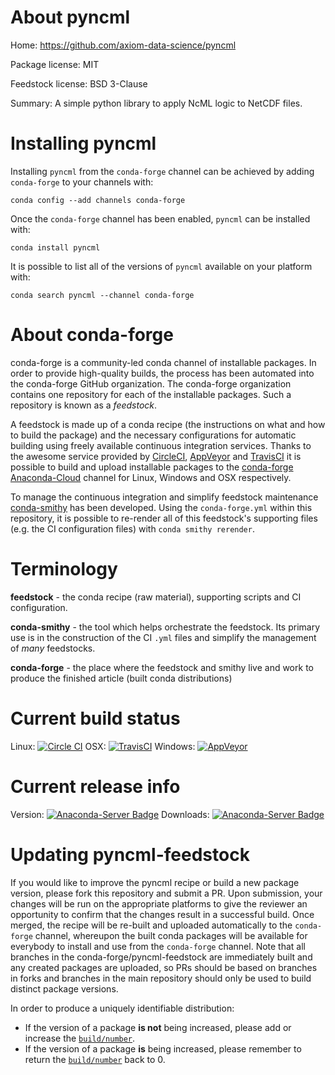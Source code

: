 About pyncml
============

Home: https://github.com/axiom-data-science/pyncml

Package license: MIT

Feedstock license: BSD 3-Clause

Summary: A simple python library to apply NcML logic to NetCDF files.



Installing pyncml
=================

Installing `pyncml` from the `conda-forge` channel can be achieved by adding `conda-forge` to your channels with:

```
conda config --add channels conda-forge
```

Once the `conda-forge` channel has been enabled, `pyncml` can be installed with:

```
conda install pyncml
```

It is possible to list all of the versions of `pyncml` available on your platform with:

```
conda search pyncml --channel conda-forge
```



About conda-forge
=================

conda-forge is a community-led conda channel of installable packages.
In order to provide high-quality builds, the process has been automated into the
conda-forge GitHub organization. The conda-forge organization contains one repository
for each of the installable packages. Such a repository is known as a *feedstock*.

A feedstock is made up of a conda recipe (the instructions on what and how to build
the package) and the necessary configurations for automatic building using freely
available continuous integration services. Thanks to the awesome service provided by
[CircleCI](https://circleci.com/), [AppVeyor](http://www.appveyor.com/)
and [TravisCI](https://travis-ci.org/) it is possible to build and upload installable
packages to the [conda-forge](https://anaconda.org/conda-forge)
[Anaconda-Cloud](http://docs.anaconda.org/) channel for Linux, Windows and OSX respectively.

To manage the continuous integration and simplify feedstock maintenance
[conda-smithy](http://github.com/conda-forge/conda-smithy) has been developed.
Using the ``conda-forge.yml`` within this repository, it is possible to re-render all of
this feedstock's supporting files (e.g. the CI configuration files) with ``conda smithy rerender``.


Terminology
===========

**feedstock** - the conda recipe (raw material), supporting scripts and CI configuration.

**conda-smithy** - the tool which helps orchestrate the feedstock.
                   Its primary use is in the construction of the CI ``.yml`` files
                   and simplify the management of *many* feedstocks.

**conda-forge** - the place where the feedstock and smithy live and work to
                  produce the finished article (built conda distributions)

Current build status
====================

Linux: [![Circle CI](https://circleci.com/gh/conda-forge/pyncml-feedstock.svg?style=shield)](https://circleci.com/gh/conda-forge/pyncml-feedstock)
OSX: [![TravisCI](https://travis-ci.org/conda-forge/pyncml-feedstock.svg?branch=master)](https://travis-ci.org/conda-forge/pyncml-feedstock)
Windows: [![AppVeyor](https://ci.appveyor.com/api/projects/status/github/conda-forge/pyncml-feedstock?svg=True)](https://ci.appveyor.com/project/conda-forge/pyncml-feedstock/branch/master)

Current release info
====================
Version: [![Anaconda-Server Badge](https://anaconda.org/conda-forge/pyncml/badges/version.svg)](https://anaconda.org/conda-forge/pyncml)
Downloads: [![Anaconda-Server Badge](https://anaconda.org/conda-forge/pyncml/badges/downloads.svg)](https://anaconda.org/conda-forge/pyncml)


Updating pyncml-feedstock
=========================

If you would like to improve the pyncml recipe or build a new
package version, please fork this repository and submit a PR. Upon submission,
your changes will be run on the appropriate platforms to give the reviewer an
opportunity to confirm that the changes result in a successful build. Once
merged, the recipe will be re-built and uploaded automatically to the
`conda-forge` channel, whereupon the built conda packages will be available for
everybody to install and use from the `conda-forge` channel.
Note that all branches in the conda-forge/pyncml-feedstock are
immediately built and any created packages are uploaded, so PRs should be based
on branches in forks and branches in the main repository should only be used to
build distinct package versions.

In order to produce a uniquely identifiable distribution:
 * If the version of a package **is not** being increased, please add or increase
   the [``build/number``](http://conda.pydata.org/docs/building/meta-yaml.html#build-number-and-string).
 * If the version of a package **is** being increased, please remember to return
   the [``build/number``](http://conda.pydata.org/docs/building/meta-yaml.html#build-number-and-string)
   back to 0.
